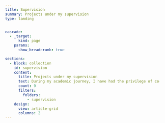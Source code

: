 ```yaml
---
title: Supervision
summary: Projects under my supervision
type: landing


cascade:
  - _target:
      kind: page
    params:
      show_breadcrumb: true

sections:
  - block: collection
    id: supervision
    content:
      title: Projects under my supervision
      text: During my academic journey, I have had the privilege of co-supervising 5 graduation projects for a total of 8 students. These projects have culminated in seven conference publications, showcasing the innovative and impactful work done by our students. Below is a collection of some of the projects I contributed to as a co-supervisor, highlighting the diverse and interdisciplinary nature of our research. Additionally, you will find a side project developed for the university, designed as an engaging game for new students to help them integrate into the MSA University community.
      count: 0
      filters:
        folders:
          - supervision
    design:
      view: article-grid
      columns: 2
---
```


